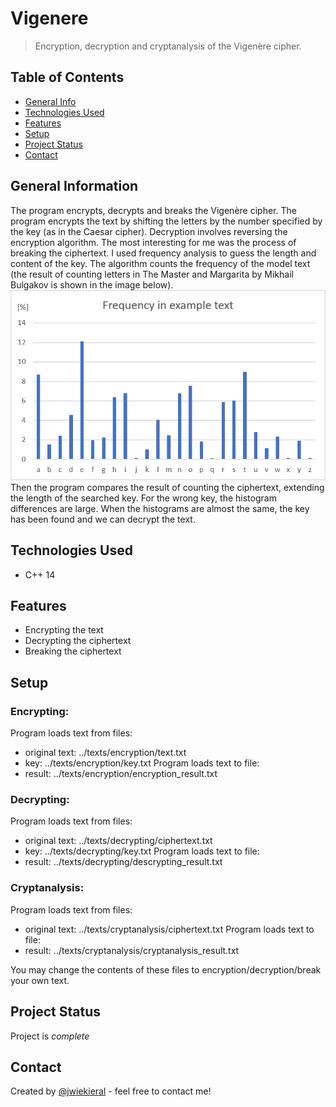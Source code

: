 # Vigenere
> Encryption, decryption and cryptanalysis of the Vigenère cipher.


## Table of Contents
* [General Info](#general-information)
* [Technologies Used](#technologies-used)
* [Features](#features)
* [Setup](#setup)
* [Project Status](#project-status)
* [Contact](#contact)


## General Information
The program encrypts, decrypts and breaks the Vigenère cipher. 
The program encrypts the text by shifting the letters by the number specified by the key (as in the Caesar cipher). Decryption involves reversing the encryption algorithm.
The most interesting for me was the process of breaking the ciphertext. I used frequency analysis to guess the length and content of the key. The algorithm counts the frequency of the model text (the result of counting letters in The Master and Margarita by Mikhail Bulgakov is shown in the image below).
![Frequency schema](./images/schema.jpg)
Then the program compares the result of counting the ciphertext, extending the length of the searched key. For the wrong key, the histogram differences are large. When the histograms are almost the same, the key has been found and we can decrypt the text.


## Technologies Used
- C++ 14


## Features
- Encrypting the text
- Decrypting the ciphertext
- Breaking the ciphertext


## Setup
### Encrypting:
Program loads text from files:
- original text: ../texts/encryption/text.txt
- key: ../texts/encryption/key.txt
Program loads text to file:
- result: ../texts/encryption/encryption_result.txt
### Decrypting:
Program loads text from files:
- original text: ../texts/decrypting/ciphertext.txt
- key: ../texts/decrypting/key.txt
Program loads text to file:
- result: ../texts/decrypting/descrypting_result.txt
### Cryptanalysis:
Program loads text from files:
- original text: ../texts/cryptanalysis/ciphertext.txt
Program loads text to file:
- result: ../texts/cryptanalysis/cryptanalysis_result.txt

You may change the contents of these files to encryption/decryption/break your own text.


## Project Status
Project is _complete_ 


## Contact
Created by [@jwiekieral](https://github.com/jwiekiera) - feel free to contact me!


